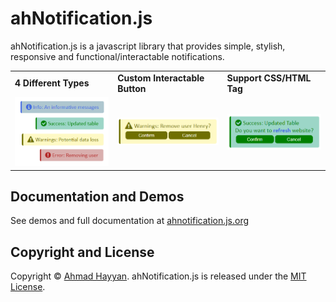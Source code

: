 # ahNotification.js
ahNotification.js is a javascript library that provides simple, stylish, responsive and functional/interactable notifications.

<table border="0" align="center">
  <tr>
    <td><b>4 Different Types</b></td>
    <td><b>Custom Interactable Button</b></td>
    <td><b>Support CSS/HTML Tag</b></td>
  </tr>
  <tr>
    <td><img src="res/img/ahNotification.png" alt="ahNotification.js"></td>
    <td><img src="res/img/ahNotification_btn.png" alt="ahNotification.js"></td>
    <td><img src="res/img/ahNotification_css.png" alt="ahNotification.js"></td>
  </tr>
</table>

## Documentation and Demos
See demos and full documentation at [ahnotification.js.org](https://ahnotification.js.org)

## Copyright and License
Copyright © [Ahmad Hayyan](https://ahmadhayyan.github.io). ahNotification.js is released under the [MIT License](LICENSE).
